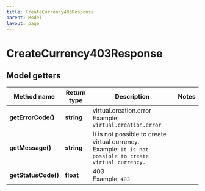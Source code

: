 ```yaml
---
title: CreateCurrency403Response
parent: Model
layout: page
---
```


# CreateCurrency403Response

## Model getters

Method name | Return type | Description | Notes
------------ | ------------- | ------------- | -------------
**getErrorCode()** | **string** | virtual.creation.error <br>Example: `virtual.creation.error` |
**getMessage()** | **string** | It is not possible to create virtual currency. <br>Example: `It is not possible to create virtual currency.` |
**getStatusCode()** | **float** | 403 <br>Example: `403` |

